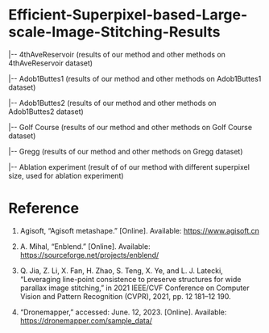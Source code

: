 # Efficient-Superpixel-based-Large-scale-Image-Stitching-Results

|-- 4thAveReservoir	(results of our method and other methods on 4thAveReservoir dataset)

|-- Adob1Buttes1	(results of our method and other methods on Adob1Buttes1 dataset)	

|-- Adob1Buttes2	(results of our method and other methods on Adob1Buttes2 dataset)	

|-- Golf Course	(results of our method and other methods on Golf Course dataset)	

|-- Gregg	(results of our method and other methods on Gregg dataset)	

|-- Ablation experiment	(result of of our method with different superpixel size, used for ablation experiment)	

# Reference


1. Agisoft, “Agisoft metashape.” [Online]. Available: https://www.agisoft.cn

2. A. Mihal, “Enblend.” [Online]. Available: https://sourceforge.net/projects/enblend/

3. Q. Jia, Z. Li, X. Fan, H. Zhao, S. Teng, X. Ye, and L. J. Latecki, “Leveraging line-point consistence to preserve structures for wide parallax image stitching,” in 2021 IEEE/CVF Conference on Computer Vision and Pattern Recognition (CVPR), 2021, pp. 12 181–12 190.

4. “Dronemapper,” accessed: June. 12, 2023. [Online]. Available: https://dronemapper.com/sample_data/

